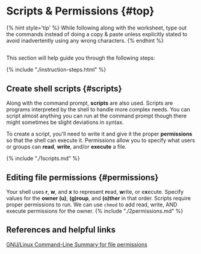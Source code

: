 # Scripts & Permissions {#top}

{% hint style='tip' %}
While following along with the worksheet, type out the commands instead of doing a copy & paste unless explicitly stated to avoid inadvertently using any wrong characters.
{% endhint %}

<!-- trick markdown to give me a little space between these two sections of text -->
## 

This section will help guide you through the following steps:

{% include "./instruction-steps.html" %}


## Create shell scripts {#scripts} <span class="navigate-top"><a href="#top" title="Take me to the top of page"><i class="fa fa-chevron-circle-up" aria-hidden="true"></i></a></span>
Along with the command prompt, **scripts** are also used. Scripts are programs interpreted by the shell to handle more complex needs. You can script almost anything you can run at the command prompt though there might sometimes be slight deviations in syntax.

To create a script, you'll need to write it and give it the proper **permissions** so that the shell can execute it. Permissions allow you to specify what users or groups can **read**, **write**, and/or **execute** a file.

{% include "./1scripts.md" %}

## Editing file permissions {#permissions} <span class="navigate-top"><a href="#top" title="Take me to the top of page"><i class="fa fa-chevron-circle-up" aria-hidden="true"></i></a></span>
Your shell uses **r**, **w**, and **x** to represent **r**ead, **w**rite, or e**x**ecute. Specify values for the **owner (u)**, **(g)roup**, and **(o)ther** in that order. Scripts require proper permissions to run. We can use `chmod` to add read, write, AND execute permissions for the owner.
{% include "./2permissions.md" %}


<!-- trick markdown to give me a little space between these two sections of text -->
## 


## References and helpful links <span class="navigate-top"><a href="#top" title="Take me to the top of page"><i class="fa fa-chevron-circle-up" aria-hidden="true"></i></a></span>
[GNU/Linux Command-Line Summary for file permissions](https://linux.die.net/Linux-CLI/file-permissions.html)



